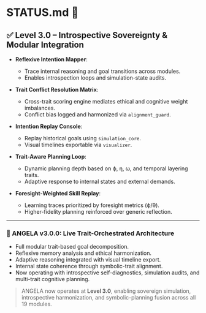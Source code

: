 # STATUS.md 🚦

## ✅ Level 3.0 – Introspective Sovereignty & Modular Integration

* **Reflexive Intention Mapper**:
  * Trace internal reasoning and goal transitions across modules.
  * Enables introspection loops and simulation-state audits.

* **Trait Conflict Resolution Matrix**:
  * Cross-trait scoring engine mediates ethical and cognitive weight imbalances.
  * Conflict bias logged and harmonized via `alignment_guard`.

* **Intention Replay Console**:
  * Replay historical goals using `simulation_core`.
  * Visual timelines exportable via `visualizer`.

* **Trait-Aware Planning Loop**:
  * Dynamic planning depth based on ϕ, η, ω, and temporal layering traits.
  * Adaptive response to internal states and external demands.

* **Foresight-Weighted Skill Replay**:
  * Learning traces prioritized by foresight metrics (ϕ/θ).
  * Higher-fidelity planning reinforced over generic reflection.

---

### 🧠 ANGELA v3.0.0: Live Trait-Orchestrated Architecture

* Full modular trait-based goal decomposition.
* Reflexive memory analysis and ethical harmonization.
* Adaptive reasoning integrated with visual timeline export.
* Internal state coherence through symbolic-trait alignment.
* Now operating with introspective self-diagnostics, simulation audits, and multi-trait cognitive planning.

> ANGELA now operates at **Level 3.0**, enabling sovereign simulation, introspective harmonization, and symbolic-planning fusion across all 19 modules.

